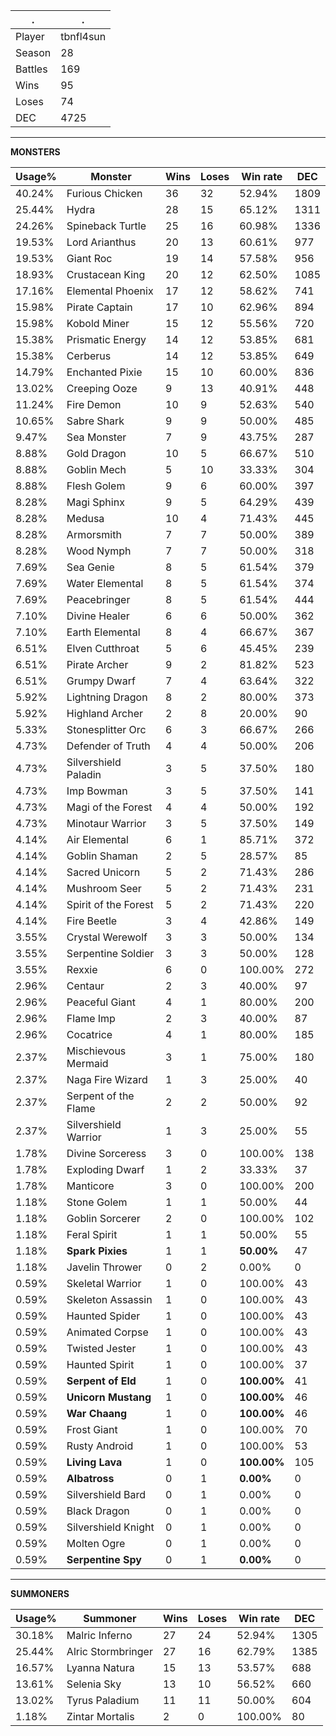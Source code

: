 .|.
|-|-
Player|tbnfl4sun
Season|28
Battles|169
Wins|95
Loses|74
DEC|4725

---
**MONSTERS**

Usage%|Monster|Wins|Loses|Win rate|DEC|
-|-|-|-|-|-|
40.24%|Furious Chicken|36|32|52.94%|1809|
25.44%|Hydra|28|15|65.12%|1311|
24.26%|Spineback Turtle|25|16|60.98%|1336|
19.53%|Lord Arianthus|20|13|60.61%|977|
19.53%|Giant Roc|19|14|57.58%|956|
18.93%|Crustacean King|20|12|62.50%|1085|
17.16%|Elemental Phoenix|17|12|58.62%|741|
15.98%|Pirate Captain|17|10|62.96%|894|
15.98%|Kobold Miner|15|12|55.56%|720|
15.38%|Prismatic Energy|14|12|53.85%|681|
15.38%|Cerberus|14|12|53.85%|649|
14.79%|Enchanted Pixie|15|10|60.00%|836|
13.02%|Creeping Ooze|9|13|40.91%|448|
11.24%|Fire Demon|10|9|52.63%|540|
10.65%|Sabre Shark|9|9|50.00%|485|
9.47%|Sea Monster|7|9|43.75%|287|
8.88%|Gold Dragon|10|5|66.67%|510|
8.88%|Goblin Mech|5|10|33.33%|304|
8.88%|Flesh Golem|9|6|60.00%|397|
8.28%|Magi Sphinx|9|5|64.29%|439|
8.28%|Medusa|10|4|71.43%|445|
8.28%|Armorsmith|7|7|50.00%|389|
8.28%|Wood Nymph|7|7|50.00%|318|
7.69%|Sea Genie|8|5|61.54%|379|
7.69%|Water Elemental|8|5|61.54%|374|
7.69%|Peacebringer|8|5|61.54%|444|
7.10%|Divine Healer|6|6|50.00%|362|
7.10%|Earth Elemental|8|4|66.67%|367|
6.51%|Elven Cutthroat|5|6|45.45%|239|
6.51%|Pirate Archer|9|2|81.82%|523|
6.51%|Grumpy Dwarf|7|4|63.64%|322|
5.92%|Lightning Dragon|8|2|80.00%|373|
5.92%|Highland Archer|2|8|20.00%|90|
5.33%|Stonesplitter Orc|6|3|66.67%|266|
4.73%|Defender of Truth|4|4|50.00%|206|
4.73%|Silvershield Paladin|3|5|37.50%|180|
4.73%|Imp Bowman|3|5|37.50%|141|
4.73%|Magi of the Forest|4|4|50.00%|192|
4.73%|Minotaur Warrior|3|5|37.50%|149|
4.14%|Air Elemental|6|1|85.71%|372|
4.14%|Goblin Shaman|2|5|28.57%|85|
4.14%|Sacred Unicorn|5|2|71.43%|286|
4.14%|Mushroom Seer|5|2|71.43%|231|
4.14%|Spirit of the Forest|5|2|71.43%|220|
4.14%|Fire Beetle|3|4|42.86%|149|
3.55%|Crystal Werewolf|3|3|50.00%|134|
3.55%|Serpentine Soldier|3|3|50.00%|128|
3.55%|Rexxie|6|0|100.00%|272|
2.96%|Centaur|2|3|40.00%|97|
2.96%|Peaceful Giant|4|1|80.00%|200|
2.96%|Flame Imp|2|3|40.00%|87|
2.96%|Cocatrice|4|1|80.00%|185|
2.37%|Mischievous Mermaid|3|1|75.00%|180|
2.37%|Naga Fire Wizard|1|3|25.00%|40|
2.37%|Serpent of the Flame|2|2|50.00%|92|
2.37%|Silvershield Warrior|1|3|25.00%|55|
1.78%|Divine Sorceress|3|0|100.00%|138|
1.78%|Exploding Dwarf|1|2|33.33%|37|
1.78%|Manticore|3|0|100.00%|200|
1.18%|Stone Golem|1|1|50.00%|44|
1.18%|Goblin Sorcerer|2|0|100.00%|102|
1.18%|Feral Spirit|1|1|50.00%|55|
1.18%|**Spark Pixies**|1|1|**50.00%**|47|
1.18%|Javelin Thrower|0|2|0.00%|0|
0.59%|Skeletal Warrior|1|0|100.00%|43|
0.59%|Skeleton Assassin|1|0|100.00%|43|
0.59%|Haunted Spider|1|0|100.00%|43|
0.59%|Animated Corpse|1|0|100.00%|43|
0.59%|Twisted Jester|1|0|100.00%|43|
0.59%|Haunted Spirit|1|0|100.00%|37|
0.59%|**Serpent of Eld**|1|0|**100.00%**|41|
0.59%|**Unicorn Mustang**|1|0|**100.00%**|46|
0.59%|**War Chaang**|1|0|**100.00%**|46|
0.59%|Frost Giant|1|0|100.00%|70|
0.59%|Rusty Android|1|0|100.00%|53|
0.59%|**Living Lava**|1|0|**100.00%**|105|
0.59%|**Albatross**|0|1|**0.00%**|0|
0.59%|Silvershield Bard|0|1|0.00%|0|
0.59%|Black Dragon|0|1|0.00%|0|
0.59%|Silvershield Knight|0|1|0.00%|0|
0.59%|Molten Ogre|0|1|0.00%|0|
0.59%|**Serpentine Spy**|0|1|**0.00%**|0|

---
**SUMMONERS**

Usage%|Summoner|Wins|Loses|Win rate|DEC|
-|-|-|-|-|-|
30.18%|Malric Inferno|27|24|52.94%|1305|
25.44%|Alric Stormbringer|27|16|62.79%|1385|
16.57%|Lyanna Natura|15|13|53.57%|688|
13.61%|Selenia Sky|13|10|56.52%|660|
13.02%|Tyrus Paladium|11|11|50.00%|604|
1.18%|Zintar Mortalis|2|0|100.00%|80|
